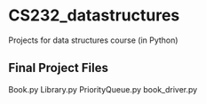 # CS232_datastructures
Projects for data structures course (in Python)

## Final Project Files
Book.py
Library.py
PriorityQueue.py
book_driver.py

